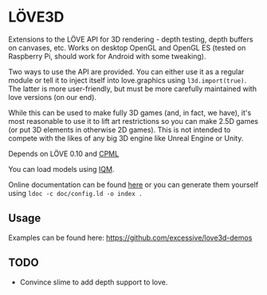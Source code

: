 # LÖVE3D

Extensions to the LÖVE API for 3D rendering - depth testing, depth buffers on canvases, etc. Works on desktop OpenGL and OpenGL ES (tested on Raspberry Pi, should work for Android with some tweaking).

Two ways to use the API are provided. You can either use it as a regular module or tell it to inject itself into love.graphics using `l3d.import(true)`. The latter is more user-friendly, but must be more carefully maintained with love versions (on our end).

While this can be used to make fully 3D games (and, in fact, we have), it's most reasonable to use it to lift art restrictions so you can make 2.5D games (or put 3D elements in otherwise 2D games). This is not intended to compete with the likes of any big 3D engine like Unreal Engine or Unity.

Depends on LÖVE 0.10 and [CPML](https://github.com/excessive/cpml)

You can load models using [IQM](https://github.com/excessive/iqm).

Online documentation can be found [here](http://excessive.github.io/love3d/) or you can generate them yourself using `ldoc -c doc/config.ld -o index .`

## Usage

Examples can be found here: https://github.com/excessive/love3d-demos

## TODO
* Convince slime to add depth support to love.
